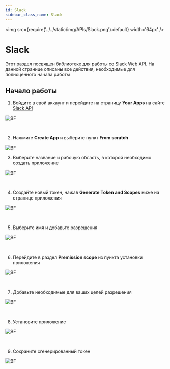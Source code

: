 ```yaml
---
id: Slack
sidebar_class_name: Slack
---
```


<img src={require('../../static/img/APIs/Slack.png').default} width='64px' />

# Slack

Этот раздел посвящен библиотеке для работы со Slack Web API. На данной странице описаны все действия, необходимые для полноценного начала работы

## Начало работы

1. Войдите в свой аккаунт и перейдите на страницу **Your Apps** на сайте [Slack API](https://api.slack.com)

![BF](../../static/img/Docs/Slack/1.png)

<br/>

2. Нажмите **Create App** и выберите пункт **From scratch**

![BF](../../static/img/Docs/Slack/2.png)

3. Выберите название и рабочую область, в которой необходимо создать приложение

![BF](../../static/img/Docs/Slack/3.png)

<br/>

4. Создайте новый токен, нажав **Generate Token and Scopes** ниже на странице приложения

![BF](../../static/img/Docs/Slack/4.png)

<br/>

5. Выберите имя и добавьте разрешения

![BF](../../static/img/Docs/Slack/5.png)

<br/>

6. Перейдите в раздел **Premission scope** из пункта установки приложения

![BF](../../static/img/Docs/Slack/6.png)

<br/>

7. Добавьте необходимые для ваших целей разрешения

![BF](../../static/img/Docs/Slack/7.png)

<br/>

8. Установите приложение

![BF](../../static/img/Docs/Slack/8.png)

<br/>

9. Сохраните сгенерированный токен

![BF](../../static/img/Docs/Slack/9.png)

<br/>